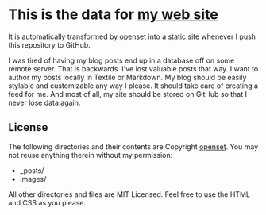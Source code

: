 
# This is the data for <a href="https://openset.github.io/"> my web site </a>

It is automatically transformed by [openset](http://github.com/openset)
into a static site whenever I push this repository to GitHub.

I was tired of having my blog posts end up in a database off on some remote
server. That is backwards. I've lost valuable posts that way. I want to author
my posts locally in Textile or Markdown. My blog should be easily stylable and
customizable any way I please. It should take care of creating a feed for me.
And most of all, my site should be stored on GitHub so that I never lose data
again.

## License

The following directories and their contents are Copyright [openset](http://github.com/openset).
You may not reuse anything therein without my permission:

* \_posts/
* images/

All other directories and files are MIT Licensed. Feel free to use the HTML and
CSS as you please. 
